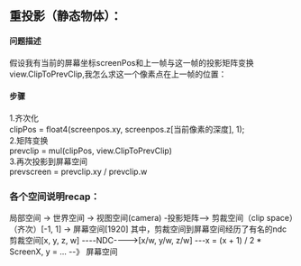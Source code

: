 ## 重投影（静态物体）：
#### 问题描述
假设我有当前的屏幕坐标screenPos和上一帧与这一帧的投影矩阵变换view.ClipToPrevClip,我怎么求这一个像素点在上一帧的位置：
#### 步骤 
1.齐次化      
clipPos = float4(screenpos.xy, screenpos.z[当前像素的深度], 1);     
2.矩阵变换     
prevclip = mul(clipPos, view.ClipToPrevClip)   
3.再次投影到屏幕空间  
prevscreen = prevclip.xy / prevclip.w   


 
### 各个空间说明recap：    
局部空间  ->  世界空间  -> 视图空间(camera) -投影矩阵--> 剪裁空间（clip space）（齐次）[-1, 1] -> 屏幕空间[1920]
其中，剪裁空间到屏幕空间经历了有名的ndc    
剪裁空间[x, y, z, w] ----NDC---->[x/w, y/w, z/w] ---x = (x + 1) / 2 * ScreenX, y = ... --》 屏幕空间
